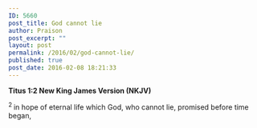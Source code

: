 ```yaml
---
ID: 5660
post_title: God cannot lie
author: Praison
post_excerpt: ""
layout: post
permalink: /2016/02/god-cannot-lie/
published: true
post_date: 2016-02-08 18:21:33
---
```

<div class="version-NKJV result-text-style-normal text-html ">
<p class="passage-display"><strong><span class="passage-display-bcv">Titus 1:2
</span><span class="passage-display-version">New King James Version (NKJV)</span></strong></p>
<span id="en-NKJV-29895" class="text Titus-1-2"><sup class="versenum">2 </sup>in hope of eternal life which God, who cannot lie, promised before time began, </span>

</div>
